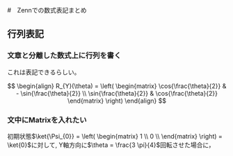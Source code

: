 #　Zennでの数式表記まとめ

## 行列表記
### 文章と分離した数式上に行列を書く
これは表記できるらしい。

$$
\begin{align}
    R_{Y}(\theta) =
        \left(
        \begin{matrix}
        \cos{\frac{\theta}{2}} & - \sin{\frac{\theta}{2}} \\
        \sin{\frac{\theta}{2}} & \cos{\frac{\theta}{2}}
        \end{matrix}
        \right)
\end{align}
$$  


### 文中にMatrixを入れたい
初期状態$\ket{\Psi_{0}} =
  \left(
    \begin{matrix}
      1 \\
      0 \\
    \end{matrix}
  \right)
    = \ket{0}$に対して, Y軸方向に$\theta = \frac{3 \pi}{4}$回転させた場合に，